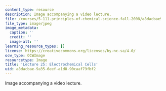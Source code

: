 ```yaml
---
content_type: resource
description: Image accompanying a video lecture.
file: /courses/5-111-principles-of-chemical-science-fall-2008/a8dacbae9a356eefa1d890caaf79fbf2_25.jpg
file_type: image/jpeg
image_metadata:
  caption: ''
  credit: ''
  image-alt: ''
learning_resource_types: []
license: https://creativecommons.org/licenses/by-nc-sa/4.0/
ocw_type: OCWImage
resourcetype: Image
title: 'Lecture 25: Electrochemical Cells'
uid: a8dacbae-9a35-6eef-a1d8-90caaf79fbf2
---
```

Image accompanying a video lecture.